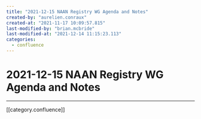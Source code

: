 ```yaml
---
title: "2021-12-15 NAAN Registry WG Agenda and Notes"
created-by: "aurelien.conraux"
created-at: "2021-11-17 10:09:57.815"
last-modified-by: "brian.mcbride"
last-modified-at: "2021-12-14 11:15:23.113"
categories:
  - confluence
---
```


# 2021-12-15 NAAN Registry WG Agenda and Notes


---

[[category.confluence]]
